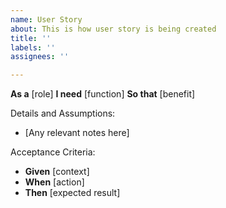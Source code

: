 ```yaml
---
name: User Story
about: This is how user story is being created
title: ''
labels: ''
assignees: ''

---
```


**As a** [role]
**I need** [function]
**So that** [benefit]

Details and Assumptions:
- [Any relevant notes here]

Acceptance Criteria:
- **Given** [context]
- **When** [action]
- **Then** [expected result]
